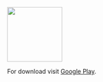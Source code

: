 <img src="https://play-lh.googleusercontent.com/VCuYYY8PjwRPY-iFOjVSqr4bOlpk0DJUmbf1CRLCkk_Ze12yxwf59yDE00pkVr8U9Jw=s360-rw" width="128" height="128">

For download visit [Google Play](https://play.google.com/store/apps/details?id=com.parizene.netmonitor).
